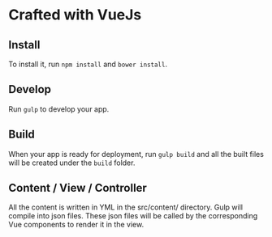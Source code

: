 # Crafted with VueJs

## Install

To install it, run `npm install` and `bower install`.

## Develop

Run `gulp` to develop your app.

## Build

When your app is ready for deployment, run `gulp build` and all the built files will be created under the `build` folder.

## Content / View / Controller

All the content is written in YML in the src/content/ directory. Gulp will compile into json files. These json files will be called by the corresponding Vue components to render it in the view.